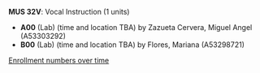 **MUS 32V**: Vocal Instruction (1 units)

- **A00** (Lab) (time and location TBA) by Zazueta Cervera, Miguel Angel (A53303292)
- **B00** (Lab) (time and location TBA) by Flores, Mariana (A53298721)

[Enrollment numbers over time](./MUS32V.tsv)
